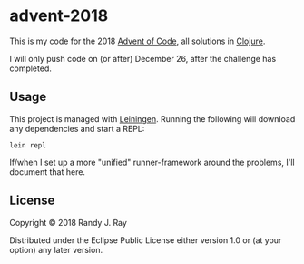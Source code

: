 # advent-2018

This is my code for the 2018 [Advent of Code](https://adventofcode.com/2018),
all solutions in [Clojure](https://clojure.org/).

I will only push code on (or after) December 26, after the challenge has
completed.

## Usage

This project is managed with [Leiningen](https://leiningen.org/). Running the
following will download any dependencies and start a REPL:

```
lein repl
```

If/when I set up a more "unified" runner-framework around the problems, I'll
document that here.

## License

Copyright © 2018 Randy J. Ray

Distributed under the Eclipse Public License either version 1.0 or (at
your option) any later version.
